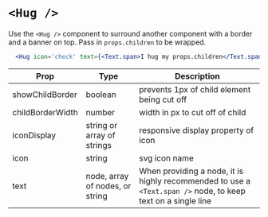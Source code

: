 # `<Hug />`

Use the `<Hug />` component to surround another component with a border and a banner on top.
Pass in `props.children` to be wrapped.

```jsx
  <Hug icon='check' text={<Text.span>I hug my props.children</Text.span>} />
```

Prop | Type | Description
---|---|---
showChildBorder | boolean | prevents 1px of child element being cut off
childBorderWidth | number | width in px to cut off of child
iconDisplay | string or array of strings | responsive display property of icon
icon | string | svg icon name
text | node, array of nodes, or string | When providing a node, it is highly recommended to use a `<Text.span />` node, to keep text on a single line